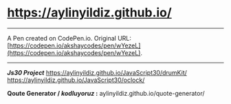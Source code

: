 # https://aylinyildiz.github.io/ 

*****
A Pen created on CodePen.io. Original URL: [https://codepen.io/akshaycodes/pen/wYezeL](https://codepen.io/akshaycodes/pen/wYezeL).


*************************
***Js30 Project*** 
https://aylinyildiz.github.io/JavaScript30/drumKit/       
https://aylinyildiz.github.io/JavaScript30/oclock/

**Qoute Generator / ***kodluyoruz*** :** aylinyildiz.github.io/quote-generator/ 
